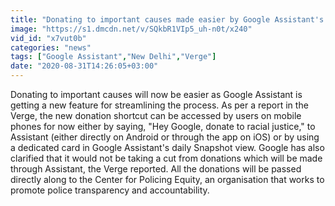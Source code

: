 ```yaml
---
title: "Donating to important causes made easier by Google Assistant's new feature"
image: "https://s1.dmcdn.net/v/SQkbR1VIp5_uh-n0t/x240"
vid_id: "x7vut0b"
categories: "news"
tags: ["Google Assistant","New Delhi","Verge"]
date: "2020-08-31T14:26:05+03:00"
---
```

Donating to important causes will now be easier as Google Assistant is getting a new feature for streamlining the process. As per a report in the Verge, the new donation shortcut can be accessed by users on mobile phones for now either by saying, &quot;Hey Google, donate to racial justice,&quot; to Assistant (either directly on Android or through the app on iOS) or by using a dedicated card in Google Assistant's daily Snapshot view. Google has also clarified that it would not be taking a cut from donations which will be made through Assistant, the Verge reported. All the donations will be passed directly along to the Center for Policing Equity, an organisation that works to promote police transparency and accountability.
